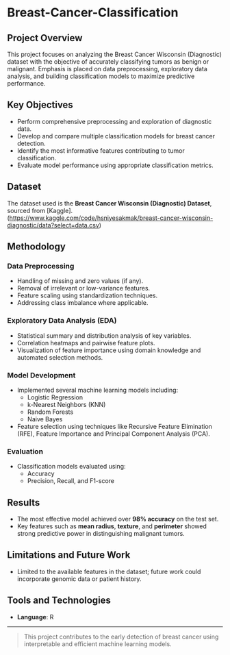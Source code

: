 # Breast-Cancer-Classification

## Project Overview
This project focuses on analyzing the Breast Cancer Wisconsin (Diagnostic) dataset with the objective of accurately classifying tumors as benign or malignant. Emphasis is placed on data preprocessing, exploratory data analysis, and building classification models to maximize predictive performance.

## Key Objectives
- Perform comprehensive preprocessing and exploration of diagnostic data.
- Develop and compare multiple classification models for breast cancer detection.
- Identify the most informative features contributing to tumor classification.
- Evaluate model performance using appropriate classification metrics.

## Dataset
The dataset used is the **Breast Cancer Wisconsin (Diagnostic) Dataset**, sourced from [Kaggle].(https://www.kaggle.com/code/hsniyesakmak/breast-cancer-wisconsin-diagnostic/data?select=data.csv) 

## Methodology

### Data Preprocessing
- Handling of missing and zero values (if any).
- Removal of irrelevant or low-variance features.
- Feature scaling using standardization techniques.
- Addressing class imbalance where applicable.

### Exploratory Data Analysis (EDA)
- Statistical summary and distribution analysis of key variables.
- Correlation heatmaps and pairwise feature plots.
- Visualization of feature importance using domain knowledge and automated selection methods.

### Model Development
- Implemented several machine learning models including:
  - Logistic Regression
  - k-Nearest Neighbors (KNN)
  - Random Forests
  - Naive Bayes
- Feature selection using techniques like Recursive Feature Elimination (RFE), Feature Importance and Principal Component Analysis (PCA).

### Evaluation
- Classification models evaluated using:
  - Accuracy
  - Precision, Recall, and F1-score

## Results
- The most effective model achieved over **98% accuracy** on the test set.
- Key features such as **mean radius**, **texture**, and **perimeter** showed strong predictive power in distinguishing malignant tumors.

## Limitations and Future Work
- Limited to the available features in the dataset; future work could incorporate genomic data or patient history.

## Tools and Technologies
- **Language**: R

---

> This project contributes to the early detection of breast cancer using interpretable and efficient machine learning models.
